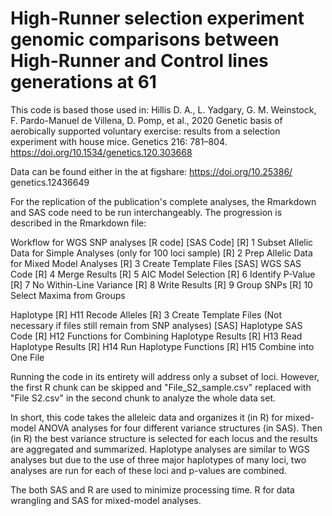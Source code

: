 # High-Runner selection experiment genomic comparisons between High-Runner and Control lines generations at 61

This code is based those used in:
	Hillis D. A., L. Yadgary, G. M. Weinstock, F. Pardo-Manuel de Villena, D. Pomp, et al., 2020 Genetic 
	basis of aerobically supported voluntary exercise: results from a selection experiment with house mice. 
	Genetics 216: 781–804. https://doi.org/10.1534/genetics.120.303668


Data can be found either in the at figshare: https://doi.org/10.25386/ genetics.12436649

For the replication of the publication's complete analyses, the Rmarkdown and SAS code need to be run 
interchangeably. The progression is described in the Rmarkdown file:

Workflow for WGS SNP analyses [R code] [SAS Code]
  [R] 1 Subset Allelic Data for Simple Analyses (only for 100 loci sample)
  [R] 2 Prep Allelic Data for Mixed Model Analyses
  [R] 3 Create Template Files
  [SAS] WGS SAS Code
  [R] 4 Merge Results
  [R] 5 AIC Model Selection
  [R] 6 Identify P-Value
  [R] 7 No Within-Line Variance
  [R] 8 Write Results
  [R] 9 Group SNPs
  [R] 10 Select Maxima from Groups

Haplotype
  [R] H11 Recode Alleles
  [R] 3 Create Template Files (Not necessary if files still remain from SNP analyses)
  [SAS] Haplotype SAS Code
  [R] H12 Functions for Combining Haplotype Results
  [R] H13 Read Haplotype Results
  [R] H14 Run Haplotype Functions
  [R] H15 Combine into One File
 
Running the code in its entirety will address only a subset of loci. However, the first R chunk can be 
skipped and "File_S2_sample.csv" replaced with "File S2.csv" in the second chunk to analyze the whole data
set.

In short, this code takes the alleleic data and organizes it (in R) for mixed-model ANOVA analyses for four 
different variance structures (in SAS). Then (in R) the best variance structure is selected for each locus 
and the results are aggregated and summarized. Haplotype analyses are similar to WGS analyses but due to 
the use of three major haplotypes of many loci, two analyses are run for each of these loci and p-values 
are combined. 

The both SAS and R are used to minimize processing time. 
R for data wrangling and SAS for mixed-model analyses.